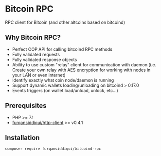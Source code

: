 # Bitcoin RPC

RPC client for Bitcoin (and other altcoins based on bitcoind)

## Why Bitcoin RPC?

* Perfect OOP API for calling bitcoind RPC methods
* Fully validated requests
* Fully validated response objects
* Ability to use custom "relay" client for communication with daemon (i.e. Create your own relay with AES encryption for working with nodes in your LAN or even internet)
* Identify exactly what coin node/daemon is running
* Support dynamic wallets loading/unloading on bitcoind > 0.17.0
* Events triggers (on wallet load/unload, unlock, etc...)

## Prerequisites

* PHP >= 7.1
* [furqansiddiqui/http-client](https://github.com/furqansiddiqui/http-client) >= v0.4.1

## Installation

`composer require furqansiddiqui/bitcoind-rpc`